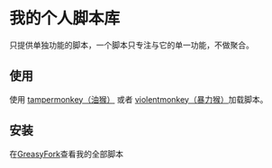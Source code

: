 # 我的个人脚本库

只提供单独功能的脚本，一个脚本只专注与它的单一功能，不做聚合。

## 使用

使用 [tampermonkey（油猴）](https://www.tampermonkey.net/index.php) 或者 [violentmonkey（暴力猴）](https://violentmonkey.github.io/)加载脚本。

## 安装

在[GreasyFork](https://greasyfork.org/zh-CN/scripts?q=mesimpler)查看我的全部脚本
